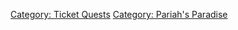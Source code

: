 [Category: Ticket Quests](Category:_Ticket_Quests "wikilink") [Category:
Pariah's Paradise](Category:_Pariah's_Paradise "wikilink")
